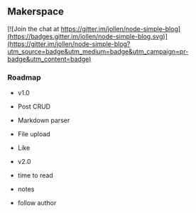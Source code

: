 
## Makerspace

[![Join the chat at https://gitter.im/jollen/node-simple-blog](https://badges.gitter.im/jollen/node-simple-blog.svg)](https://gitter.im/jollen/node-simple-blog?utm_source=badge&utm_medium=badge&utm_campaign=pr-badge&utm_content=badge)

### Roadmap

* v1.0
 * Post CRUD
 * Markdown parser
 * File upload
 * Like

* v2.0
 * time to read
 * notes
 * follow author